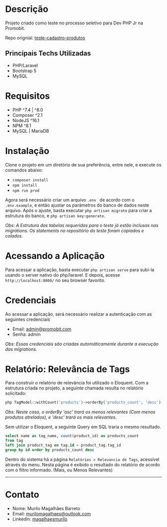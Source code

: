 
# Descrição
Projeto criado como teste no processo seletivo para Dev PHP Jr na Promobit.

Repo orignial: 
[teste-cadastro-produtos](https://github.com/Promobit/teste-cadastro-produtos)

## Principais Techs Utilizadas
- PHP/Laravel
- Bootstrap 5
- MySQL

# Requisitos
- PHP \^7.4 | \^8.0
- Composer ^2.1
- NodeJS ^16.1 
- NPM ^8.1
- MySQL | MariaDB 

# Instalação
Clone o projeto em um diretório de sua preferência, entre nele, e execute os comandos abaixo:
- `composer install` 
- `npm install` 
- `npm run prod` 

Agora será necessário criar um arquivo `.env ` de acordo com o `.env.example`, e então ajustar os parâmetros do banco de dados neste arquivo. Após o ajuste, basta executar `php artisan migrate` para criar a estrutura do banco, e `php artisan key:generate`.

*Obs: A Estrutura das tabelas requeridas para o teste já estão inclusas nas migrations. Os statements no repositório do teste foram copiados e colados.*

# Acessando a Aplicação
Para acessar a aplicação, basta executar `php artisan serve` para subi-la usando o server nativo do php/laravel. E depois, acesse `http://localhost:8000/` no seu browser favorito.

# Credenciais
Ao acessar a aplicação, será necessário realizar a autenticação com as seguintes credenciais
- Email: admin@promobit.com
- Senha: admin

*Obs: Essas credenciais são criadas automáticamente durante a execução das migrations.*

# Relatório: Relevância de Tags
Para construir o relatório de relevância foi utilizado o Eloquent. Com a estrutura criada no projeto, a seguinte chamada resulta no relatório solicitado:

```php
php TagModel::withCount('products')->orderBy('products_count', 'desc')->get();
```

*Obs: Neste caso, o orderBy 'asc' trará os menos relevantes (Com menos produtos atrelados), e 'desc' trará os mais relevantes.*

Sem utilizar o Eloquent, a seguinte Query em SQL traria o mesmo resultado.

```SQL
select name as tag_name, count(product_id) as products_count
from tag 
left join product_tag on tag.id = product_tag.tag_id 
group by id order by products_count desc 
```

Dentro do sistema há a página `Relatórios > Relevancia de Tags`, acessível através do menu. Nesta página é exibido o resultado do relatório de acordo com o filtro informado. (Mais, ou Menos Relevantes)

<hr>


# Contato
- Nome: Murilo Magalhães Barreto
- Email: [murilomagalhaes@outlook.com](mailto:murilomagalhaes@outlook.com)
- Linkedin: [magalhaesmurilo](https://linkedin.com/in/magalhaesmurilo)


